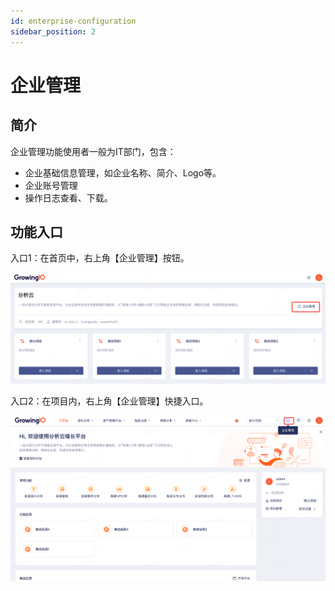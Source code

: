```yaml
---
id: enterprise-configuration
sidebar_position: 2
---
```


# 企业管理

## 简介[](#jian-jie)

企业管理功能使用者一般为IT部门，包含：

* 企业基础信息管理，如企业名称、简介、Logo等。
* 企业账号管理
* 操作日志查看、下载。

## 功能入口

入口1：在首页中，右上角【企业管理】按钮。‌

![图 3](/img/homepage-enterprisemgt-enterance1_README.png)  

入口2：在项目内，右上角【企业管理】快捷入口。

![图 1](/img/workbench-enterprisemgt-entrance2_README.png)